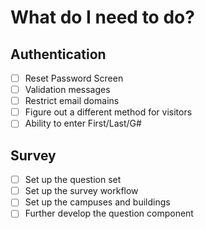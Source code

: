 # What do I need to do?

## Authentication
- [ ] Reset Password Screen
- [ ] Validation messages
- [ ] Restrict email domains
- [ ] Figure out a different method for visitors
- [ ] Ability to enter First/Last/G#

## Survey
- [ ] Set up the question set
- [ ] Set up the survey workflow
- [ ] Set up the campuses and buildings
- [ ] Further develop the question component
